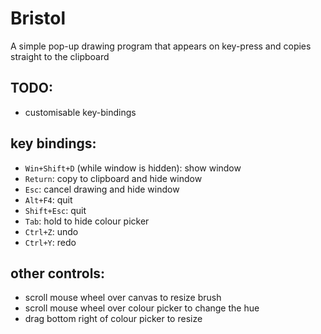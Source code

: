 # Bristol
A simple pop-up drawing program that appears on key-press and copies straight to the clipboard

## TODO:
* customisable key-bindings

## key bindings:
* `Win+Shift+D` (while window is hidden): show window
* `Return`: copy to clipboard and hide window
* `Esc`: cancel drawing and hide window
* `Alt+F4`: quit
* `Shift+Esc`: quit
* `Tab`: hold to hide colour picker
* `Ctrl+Z`: undo
* `Ctrl+Y`: redo

##  other controls:
* scroll mouse wheel over canvas to resize brush
* scroll mouse wheel over colour picker to change the hue
* drag bottom right of colour picker to resize
